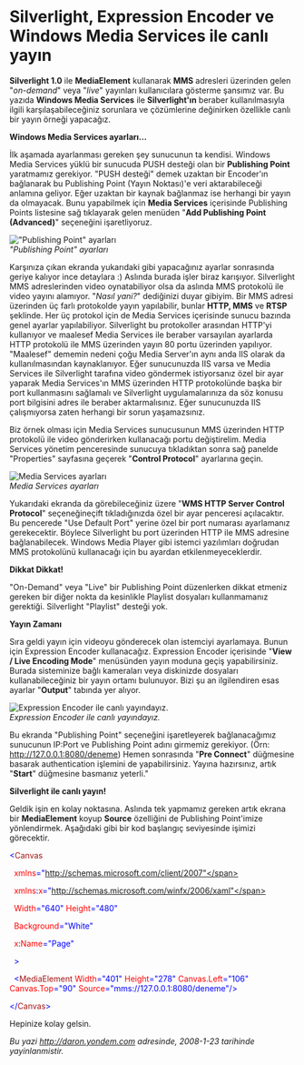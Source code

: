 # Silverlight, Expression Encoder ve Windows Media Services ile canlı yayın 

**Silverlight 1.0** ile **MediaElement** kullanarak **MMS** adresleri
üzerinden gelen "*on-demand*" veya "*live*" yayınları kullanıcılara
gösterme şansımız var. Bu yazıda **Windows Media Services** ile
**Silverlight'ın** beraber kullanılmasıyla ilgili karşılaşabileceğiniz
sorunlara ve çözümlerine değinirken özellikle canlı bir yayın örneği
yapacağız.

**Windows Media Services ayarları...**

İlk aşamada ayarlanması gereken şey sunucunun ta kendisi. Windows Media
Services yüklü bir sunucuda PUSH desteği olan bir **Publishing Point**
yaratmamız gerekiyor. "PUSH desteği" demek uzaktan bir Encoder'ın
bağlanarak bu Publishing Point (Yayın Noktası)'e veri aktarabileceği
anlamına geliyor. Eğer uzaktan bir kaynak bağlanmaz ise herhangi bir
yayın da olmayacak. Bunu yapabilmek için **Media Services** içerisinde
Publishing Points listesine sağ tıklayarak gelen menüden "**Add
Publishing Point (Advanced)**" seçeneğini işaretliyoruz.

!["Publishing Point"
ayarları](../media/Silverlight_Expression_Encoder_ve_Windows_Media_Services_ile_canli_yayin/22012008_1.png)\
*"Publishing Point" ayarları*

Karşınıza çıkan ekranda yukarıdaki gibi yapacağınız ayarlar sonrasında
geriye kalıyor ince detaylara :) Aslında burada işler biraz karışıyor.
Silverlight MMS adreslerinden video oynatabiliyor olsa da aslında MMS
protokolü ile video yayını alamıyor. "*Nasıl yani?*" dediğinizi duyar
gibiyim. Bir MMS adresi üzerinden üç farlı protokolde yayın yapılabilir,
bunlar **HTTP, MMS** ve **RTSP** şeklinde. Her üç protokol için de Media
Services içerisinde sunucu bazında genel ayarlar yapılabiliyor.
Silverlight bu protokoller arasından HTTP'yi kullanıyor ve maalesef
Media Services ile beraber varsayılan ayarlarda HTTP protokolü ile MMS
üzerinden yayın 80 portu üzerinden yapılıyor. "Maalesef" dememin nedeni
çoğu Media Server'ın aynı anda IIS olarak da kullanılmasından
kaynaklanıyor. Eğer sunucunuzda IIS varsa ve Media Services ile
Silverlight tarafına video göndermek istiyorsanız özel bir ayar yaparak
Media Services'ın MMS üzerinden HTTP protokolünde başka bir port
kullanmasını sağlamalı ve Silverlight uygulamalarınıza da söz konusu
port bilgisini adres ile beraber aktarmalısınız. Eğer sunucunuzda IIS
çalışmıyorsa zaten herhangi bir sorun yaşamazsınız.

Biz örnek olması için Media Services sunucusunun MMS üzerinden HTTP
protokolü ile video gönderirken kullanacağı portu değiştirelim. Media
Services yönetim penceresinde sunucuya tıkladıktan sonra sağ panelde
"Properties" sayfasına geçerek "**Control Protocol**" ayarlarına geçin.

![Media Services
ayarları](../media/Silverlight_Expression_Encoder_ve_Windows_Media_Services_ile_canli_yayin/22012008_2.png)\
*Media Services ayarları*

Yukarıdaki ekranda da görebileceğiniz üzere "**WMS HTTP Server Control
Protocol**" seçeneğineçift tıkladığınızda özel bir ayar penceresi
açılacaktır. Bu pencerede "Use Default Port" yerine özel bir port
numarası ayarlamanız gerekecektir. Böylece Silverlight bu port üzerinden
HTTP ile MMS adresine bağlanabilecek. Windows Media Player gibi istemci
yazılımları doğrudan MMS protokolünü kullanacağı için bu ayardan
etkilenmeyeceklerdir.

**Dikkat Dikkat!**

"On-Demand" veya "Live" bir Publishing Point düzenlerken dikkat etmeniz
gereken bir diğer nokta da kesinlikle Playlist dosyaları kullanmamanız
gerektiği. Silverlight "Playlist" desteği yok.

**Yayın Zamanı**

Sıra geldi yayın için videoyu gönderecek olan istemciyi ayarlamaya.
Bunun için Expression Encoder kullanacağız. Expression Encoder
içerisinde "**View / Live Encoding Mode**" menüsünden yayın moduna geçiş
yapabilirsiniz. Burada sisteminize bağlı kameraları veya diskinizde
dosyaları kullanabileceğiniz bir yayın ortamı bulunuyor. Bizi şu an
ilgilendiren esas ayarlar "**Output**" tabında yer alıyor.

![Expression Encoder ile canlı
yayındayız.](../media/Silverlight_Expression_Encoder_ve_Windows_Media_Services_ile_canli_yayin/22012008_3.png)\
*Expression Encoder ile canlı yayındayız.*

Bu ekranda "Publishing Point" seçeneğini işaretleyerek bağlanacağımız
sunucunun IP:Port ve Publishing Point adını girmemiz gerekiyor. (Örn:
http://127.0.0.1:8080/deneme) Hemen sonrasında "**Pre Connect**"
düğmesine basarak authentication işlemini de yapabilirsiniz. Yayına
hazırsınız, artık "**Start**" düğmesine basmanız yeterli."

**Silverlight ile canlı yayın!**

Geldik işin en kolay noktasına. Aslında tek yapmamız gereken artık
ekrana bir **MediaElement** koyup **Source** özelliğini de Publishing
Point'imize yönlendirmek. Aşağıdaki gibi bir kod başlangıç seviyesinde
işimizi görecektir.

<span style="color: blue;">\<</span><span
style="color: #a31515;">Canvas</span>

<span style="color: red;">  xmlns</span><span
style="color: blue;">="http://schemas.microsoft.com/client/2007"</span>

<span style="color: red;">  xmlns</span><span
style="color: blue;">:</span><span style="color: red;">x</span><span
style="color: blue;">="http://schemas.microsoft.com/winfx/2006/xaml"</span>

<span style="color: red;">  Width</span><span
style="color: blue;">="640"</span><span style="color: red;">
Height</span><span style="color: blue;">="480"</span>

<span style="color: red;">  Background</span><span
style="color: blue;">="White"</span>

<span style="color: red;">  x</span><span
style="color: blue;">:</span><span style="color: red;">Name</span><span
style="color: blue;">="Page"</span>

<span style="color: blue;">  \></span>

<span style="color: #a31515;">  </span><span
style="color: blue;">\<</span><span
style="color: #a31515;">MediaElement</span><span style="color: red;">
Width</span><span style="color: blue;">="401"</span><span
style="color: red;"> Height</span><span
style="color: blue;">="278"</span><span style="color: red;">
Canvas.Left</span><span style="color: blue;">="106"</span><span
style="color: red;"> Canvas.Top</span><span
style="color: blue;">="90"</span><span style="color: red;">
Source</span><span
style="color: blue;">="mms://127.0.0.1:8080/deneme"/\></span>

<span style="color: blue;">\</</span><span
style="color: #a31515;">Canvas</span><span
style="color: blue;">\></span>

Hepinize kolay gelsin.


*Bu yazi http://daron.yondem.com adresinde, 2008-1-23 tarihinde yayinlanmistir.*